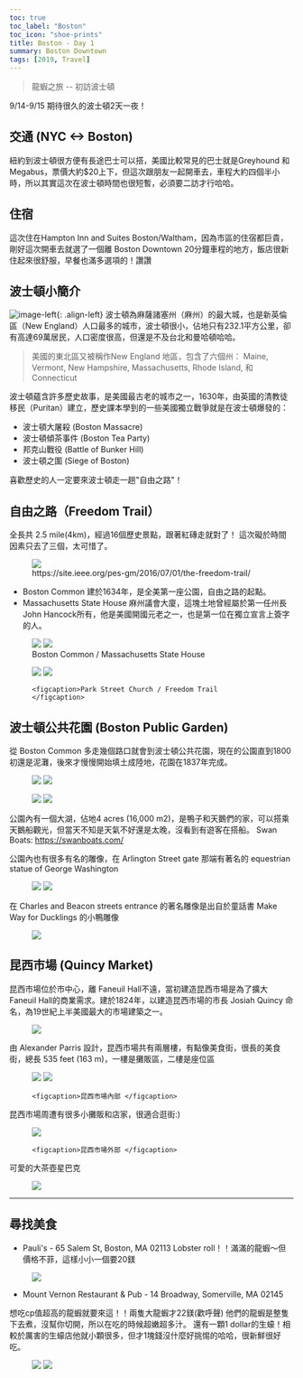 ```yaml
---
toc: true
toc_label: "Boston"
toc_icon: "shoe-prints"
title: Boston - Day 1
summary: Boston Downtown
tags: [2019, Travel]
---
```


> 龍蝦之旅 -- 初訪波士頓

9/14-9/15 期待很久的波士頓2天一夜！

## 交通 (NYC <-> Boston)

紐約到波士頓很方便有長途巴士可以搭，美國比較常見的巴士就是Greyhound 和 Megabus，票價大約$20上下，但這次跟朋友一起開車去，車程大約四個半小時，所以其實這次在波士頓時間也很短暫，必須要二訪才行哈哈。

## 住宿

這次住在Hampton Inn and Suites Boston/Waltham，因為市區的住宿都巨貴，剛好這次開車去就選了一個離 Boston Downtown 20分鐘車程的地方，飯店很新住起來很舒服，早餐也滿多選項的！讚讚

## 波士頓小簡介

![image-left](../assets/images/post3/map.png){: .align-left} 波士頓為麻薩諸塞州（麻州）的最大城，也是新英倫區（New England）人口最多的城市，波士頓很小，佔地只有232.1平方公里，卻有高達69萬居民，人口密度很高，但還是不及台北和曼哈頓哈哈。

> 美國的東北區又被稱作New England 地區，包含了六個州： Maine, Vermont, New Hampshire, Massachusetts, Rhode Island, 和 Connecticut

波士頓蘊含許多歷史故事，是美國最古老的城市之一，1630年，由英國的清教徒移民（Puritan）建立，歷史課本學到的一些美國獨立戰爭就是在波士頓爆發的：
- 波士頓大屠殺 (Boston Massacre)
- 波士頓傾茶事件 (Boston Tea Party)
- 邦克山戰役 (Battle of Bunker Hill)
- 波士頓之圍 (Siege of Boston)

喜歡歷史的人一定要來波士頓走一趟"自由之路"！

## 自由之路（Freedom Trail）

全長共 2.5 mile(4km)，經過16個歷史景點，跟著紅磚走就對了！
這次礙於時間因素只去了三個，太可惜了。

<figure class="half">
    <img src="../assets/images/post3/freedomtrail1.jpg"/>
    <figcaption>https://site.ieee.org/pes-gm/2016/07/01/the-freedom-trail/</figcaption>
</figure>

- Boston Common 建於1634年，是全美第一座公園，自由之路的起點。
- Massachusetts State House 麻州議會大廈，這塊土地曾經屬於第一任州長John Hancock所有，他是美國開國元老之一，也是第一位在獨立宣言上簽字的人。
<figure class="half">
    <img src="../assets/images/post3/freedomtrail2.jpg"/>
    <img src="../assets/images/post3/freedomtrail3.jpg"/>
    <figcaption>Boston Common / Massachusetts State House</figcaption>
</figure>

<figure class="half">
    <img src="../assets/images/post3/freedomtrail4.jpg"/>
    <img src="../assets/images/post3/freedomtrail5.jpg"/>

    <figcaption>Park Street Church / Freedom Trail </figcaption>
</figure>

## 波士頓公共花園 (Boston Public Garden)

從 Boston Common 多走幾個路口就會到波士頓公共花園，現在的公園直到1800初還是泥灘，後來才慢慢開始填土成陸地，花園在1837年完成。

<figure class="half">
    <img src="../assets/images/post3/garden1.jpg"/>
    <img src="../assets/images/post3/garden2.jpg"/>
</figure>

<figure class="half">
    <img src="../assets/images/post3/garden3.jpg"/>
    <img src="../assets/images/post3/garden4.jpg"/>
</figure>

公園內有一個大湖，佔地4 acres (16,000 m2)，是鴨子和天鵝們的家，可以搭乘天鵝船觀光，但當天不知是天氣不好還是太晚，沒看到有遊客在搭船。
Swan Boats: https://swanboats.com/

公園內也有很多有名的雕像，在 Arlington Street gate 那端有著名的 equestrian statue of George Washington
<figure class="half">
    <img src="../assets/images/post3/garden5.jpg"/>
    <img src="../assets/images/post3/garden6.jpg"/>
</figure>

在 Charles and Beacon streets entrance 的著名雕像是出自於童話書 Make Way for Ducklings 的小鴨雕像

<figure>
    <img src="../assets/images/post3/garden7.jpg"/>
</figure>


## 昆西市場 (Quincy Market)

昆西市場位於市中心，離 Faneuil Hall不遠，當初建造昆西市場是為了擴大Faneuil Hall的商業需求。建於1824年，以建造昆西市場的市長 Josiah Quincy 命名，為19世紀上半美國最大的市場建築之一。
<figure>
    <img src="../assets/images/post3/qm1.jpg"/>
</figure>

由 Alexander Parris 設計，昆西市場共有兩層樓，有點像美食街，很長的美食街，總長 535 feet (163 m)，一樓是攤販區，二樓是座位區

<figure>
    <img src="../assets/images/post3/qm2.jpg"/>
    <img src="../assets/images/post3/qm3.jpg"/>

    <figcaption>昆西市場內部 </figcaption>
</figure>

昆西市場周遭有很多小攤販和店家，很適合逛街:)

<figure class="half">
    <img src="../assets/images/post3/qm4.jpg"/>

    <figcaption>昆西市場外部 </figcaption>
</figure>

可愛的大茶壺星巴克
<figure>
    <img src="../assets/images/post3/starbucks.jpg"/>
</figure>

---
## 尋找美食

- Pauli's - 65 Salem St, Boston, MA 02113
Lobster roll！！滿滿的龍蝦～但價格不菲，這樣小小一個要20鎂
<figure class="half">
    <img src="../assets/images/post3/lobster_roll.jpg"/>
</figure>

- Mount Vernon Restaurant & Pub - 14 Broadway, Somerville, MA 02145

想吃cp值超高的龍蝦就要來這！！兩隻大龍蝦才22鎂(歡呼聲)
他們的龍蝦是整隻下去煮，沒幫你切開，所以在吃的時候超嫩超多汁。
還有一顆1 dollar的生蠔！相較於厲害的生蠔店他就小顆很多，但才1塊錢沒什麼好挑惕的哈哈，很新鮮很好吃。
<figure class="half">
    <img src="../assets/images/post3/food1.jpg"/>
    <img src="../assets/images/post3/food2.jpg"/>
</figure>
